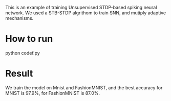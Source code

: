 This is an example of training Unsupervised STDP-based spiking neural network. We used a STB-STDP algrithom to train SNN, and mutiply adaptive mechanisms.
 
# How to run
python codef.py 

# Result
We train the model on Mnist and FashionMNIST, and the best accuracy for MNIST is 97.9%, for FashionMNIST is 87.0%.
 
